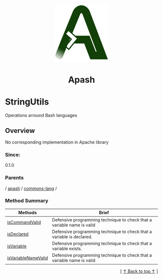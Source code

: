 
<div align='center' id='apash-top'>
  <a href='https://github.com/hastec-fr/apash'>
    <img alt='apash-logo' src='../../../../../../assets/apash-logo.svg'/>
  </a>

  # Apash
</div>

# StringUtils

Operations arround Bash languages

## Overview

No corresponding implementation in Apache library

### Since:
0.1.0

### Parents
<!-- apash.parentBegin -->
[](../../../.md) / [apash](../../apash.md) / [commons-lang](../commons-lang.md) / 
<!-- apash.parentEnd -->

### Method Summary
<!-- apash.summaryTableBegin -->
| Methods                  | Brief                                 |
|--------------------------|---------------------------------------|
|[isCommandValid](BashUtils/isCommandValid.md)|Defensive programming technique to check that a variable name is valid|
|[isDeclared](BashUtils/isDeclared.md)|Defensive programming technique to check that a variable is declared.|
|[isVariable](BashUtils/isVariable.md)|Defensive programming technique to check that a variable exists.|
|[isVariableNameValid](BashUtils/isVariableNameValid.md)|Defensive programming technique to check that a variable name is valid|
<!-- apash.summaryTableEnd -->



  <div align='right'>[ <a href='#apash-top'>↑ Back to top ↑</a> ]</div>


